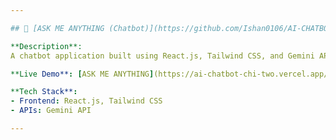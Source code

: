 ```yaml
---

## 📌 [ASK ME ANYTHING (Chatbot)](https://github.com/Ishan0106/AI-CHATBOT)

**Description**:  
A chatbot application built using React.js, Tailwind CSS, and Gemini API for advanced conversational features.

**Live Demo**: [ASK ME ANYTHING](https://ai-chatbot-chi-two.vercel.app/)

**Tech Stack**:  
- Frontend: React.js, Tailwind CSS  
- APIs: Gemini API  

---
```

